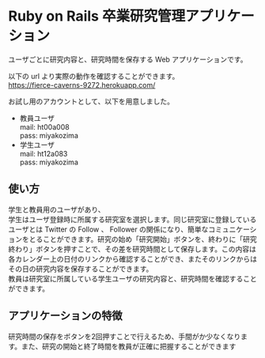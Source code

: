 Ruby on Rails 卒業研究管理アプリケーション
====

ユーザごとに研究内容と、研究時間を保存する Web アプリケーションです。

以下の url より実際の動作を確認することができます。  
<https://fierce-caverns-9272.herokuapp.com/>

お試し用のアカウントとして、以下を用意しました。　　
* 教員ユーザ  
mail: ht00a008  
pass: miyakozima
* 学生ユーザ  
mail: ht12a083  
pass: miyakozima

## 使い方
学生と教員用のユーザがあり、  
学生はユーザ登録時に所属する研究室を選択します。同じ研究室に登録しているユーザとは Twitter の Follow 、 Follower の関係になり、簡単なコミュニケーションをとることができます。研究の始め「研究開始」ボタンを、終わりに「研究終わり」ボタンを押すことで、その差を研究時間として保存します。この内容は各カレンダー上の日付のリンクから確認することができ、またそのリンクからはその日の研究内容を保存することができます。  
教員は研究室に所属している学生ユーザの研究内容と、研究時間を確認することができます。

## アプリケーションの特徴
研究時間の保存をボタンを2回押すことで行えるため、手間がか少なくなります。また、研究の開始と終了時間を教員が正確に把握することができます
